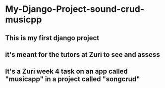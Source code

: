 # My-Django-Project-sound-crud-musicpp
## This is my first django project
## it's meant for the tutors at Zuri to see and assess
## It's a Zuri week 4 task on an app called "musicapp" in a  project called "songcrud"
